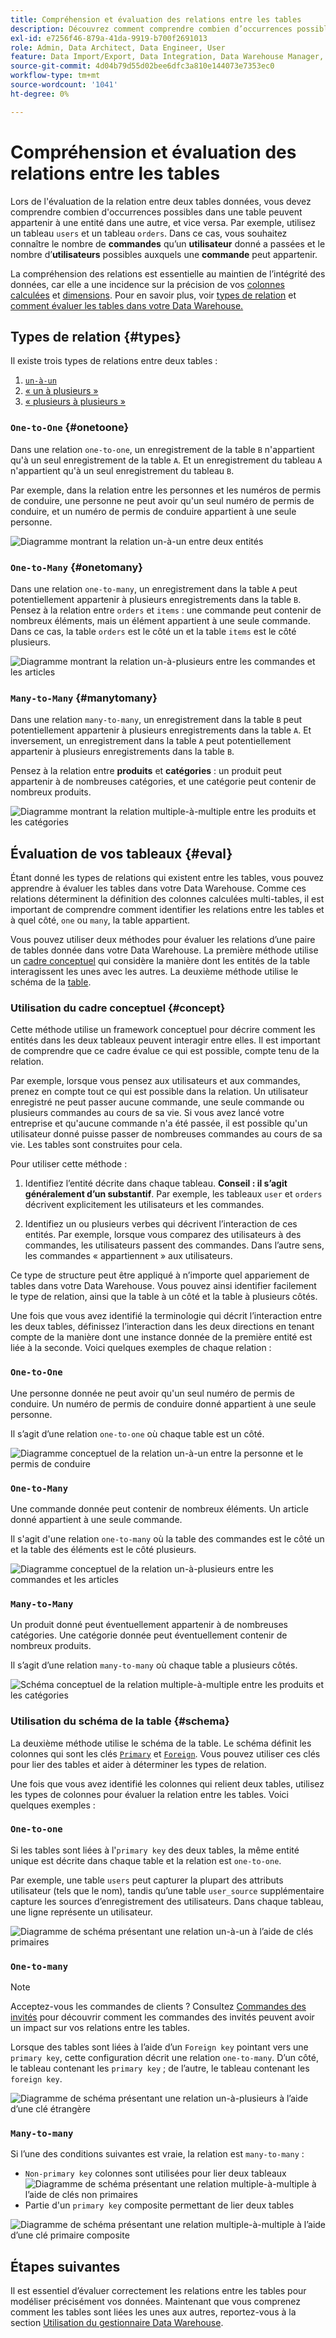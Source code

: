 ```yaml
---
title: Compréhension et évaluation des relations entre les tables
description: Découvrez comment comprendre combien d’occurrences possibles dans une table peuvent appartenir à une entité dans une autre.
exl-id: e7256f46-879a-41da-9919-b700f2691013
role: Admin, Data Architect, Data Engineer, User
feature: Data Import/Export, Data Integration, Data Warehouse Manager, Commerce Tables
source-git-commit: 4d04b79d55d02bee6dfc3a810e144073e7353ec0
workflow-type: tm+mt
source-wordcount: '1041'
ht-degree: 0%

---
```


# Compréhension et évaluation des relations entre les tables

Lors de l&#39;évaluation de la relation entre deux tables données, vous devez comprendre combien d&#39;occurrences possibles dans une table peuvent appartenir à une entité dans une autre, et vice versa. Par exemple, utilisez un tableau `users` et un tableau `orders`. Dans ce cas, vous souhaitez connaître le nombre de **commandes** qu’un **utilisateur** donné a passées et le nombre d’**utilisateurs** possibles auxquels une **commande** peut appartenir.

La compréhension des relations est essentielle au maintien de l’intégrité des données, car elle a une incidence sur la précision de vos [colonnes calculées](../data-warehouse-mgr/creating-calculated-columns.md) et [dimensions](../data-warehouse-mgr/manage-data-dimensions-metrics.md). Pour en savoir plus, voir [types de relation](#types) et [comment évaluer les tables dans votre Data Warehouse.](#eval)

## Types de relation {#types}

Il existe trois types de relations entre deux tables :

1. [`un-à-un`](#onetoone)
1. [« un à plusieurs »](#onetomany)
1. [« plusieurs à plusieurs »](#manytomany)

### `One-to-One` {#onetoone}

Dans une relation `one-to-one`, un enregistrement de la table `B` n&#39;appartient qu&#39;à un seul enregistrement de la table `A`. Et un enregistrement du tableau `A` n&#39;appartient qu&#39;à un seul enregistrement du tableau `B`.

Par exemple, dans la relation entre les personnes et les numéros de permis de conduire, une personne ne peut avoir qu&#39;un seul numéro de permis de conduire, et un numéro de permis de conduire appartient à une seule personne.

![Diagramme montrant la relation un-à-un entre deux entités](../../assets/one-to-one.png)

### `One-to-Many` {#onetomany}

Dans une relation `one-to-many`, un enregistrement dans la table `A` peut potentiellement appartenir à plusieurs enregistrements dans la table `B`. Pensez à la relation entre `orders` et `items` : une commande peut contenir de nombreux éléments, mais un élément appartient à une seule commande. Dans ce cas, la table `orders` est le côté un et la table `items` est le côté plusieurs.

![Diagramme montrant la relation un-à-plusieurs entre les commandes et les articles](../../assets/one-to-many_001.png)

### `Many-to-Many` {#manytomany}

Dans une relation `many-to-many`, un enregistrement dans la table `B` peut potentiellement appartenir à plusieurs enregistrements dans la table `A`. Et inversement, un enregistrement dans la table `A` peut potentiellement appartenir à plusieurs enregistrements dans la table `B`.

Pensez à la relation entre **produits** et **catégories** : un produit peut appartenir à de nombreuses catégories, et une catégorie peut contenir de nombreux produits.

![Diagramme montrant la relation multiple-à-multiple entre les produits et les catégories](../../assets/many-to-many.png)

## Évaluation de vos tableaux {#eval}

Étant donné les types de relations qui existent entre les tables, vous pouvez apprendre à évaluer les tables dans votre Data Warehouse. Comme ces relations déterminent la définition des colonnes calculées multi-tables, il est important de comprendre comment identifier les relations entre les tables et à quel côté, `one` ou `many`, la table appartient.

Vous pouvez utiliser deux méthodes pour évaluer les relations d’une paire de tables donnée dans votre Data Warehouse. La première méthode utilise un [cadre conceptuel](#concept) qui considère la manière dont les entités de la table interagissent les unes avec les autres. La deuxième méthode utilise le schéma de la [table](#schema).

### Utilisation du cadre conceptuel {#concept}

Cette méthode utilise un framework conceptuel pour décrire comment les entités dans les deux tableaux peuvent interagir entre elles. Il est important de comprendre que ce cadre évalue ce qui est possible, compte tenu de la relation.

Par exemple, lorsque vous pensez aux utilisateurs et aux commandes, prenez en compte tout ce qui est possible dans la relation. Un utilisateur enregistré ne peut passer aucune commande, une seule commande ou plusieurs commandes au cours de sa vie. Si vous avez lancé votre entreprise et qu&#39;aucune commande n&#39;a été passée, il est possible qu&#39;un utilisateur donné puisse passer de nombreuses commandes au cours de sa vie. Les tables sont construites pour cela.

Pour utiliser cette méthode :

1. Identifiez l’entité décrite dans chaque tableau. **Conseil : il s’agit généralement d’un substantif**. Par exemple, les tableaux `user` et `orders` décrivent explicitement les utilisateurs et les commandes.

1. Identifiez un ou plusieurs verbes qui décrivent l’interaction de ces entités. Par exemple, lorsque vous comparez des utilisateurs à des commandes, les utilisateurs passent des commandes. Dans l’autre sens, les commandes « appartiennent » aux utilisateurs.

Ce type de structure peut être appliqué à n’importe quel appariement de tables dans votre Data Warehouse. Vous pouvez ainsi identifier facilement le type de relation, ainsi que la table à un côté et la table à plusieurs côtés.

Une fois que vous avez identifié la terminologie qui décrit l’interaction entre les deux tables, définissez l’interaction dans les deux directions en tenant compte de la manière dont une instance donnée de la première entité est liée à la seconde. Voici quelques exemples de chaque relation :

### `One-to-One`

Une personne donnée ne peut avoir qu&#39;un seul numéro de permis de conduire. Un numéro de permis de conduire donné appartient à une seule personne.

Il s’agit d’une relation `one-to-one` où chaque table est un côté.

![Diagramme conceptuel de la relation un-à-un entre la personne et le permis de conduire](../../assets/one-to-one3.png)

### `One-to-Many`

Une commande donnée peut contenir de nombreux éléments. Un article donné appartient à une seule commande.

Il s&#39;agit d&#39;une relation `one-to-many` où la table des commandes est le côté un et la table des éléments est le côté plusieurs.

![Diagramme conceptuel de la relation un-à-plusieurs entre les commandes et les articles](../../assets/one-to-many3.png)

### `Many-to-Many`

Un produit donné peut éventuellement appartenir à de nombreuses catégories. Une catégorie donnée peut éventuellement contenir de nombreux produits.

Il s’agit d’une relation `many-to-many` où chaque table a plusieurs côtés.

![Schéma conceptuel de la relation multiple-à-multiple entre les produits et les catégories](../../assets/many-to-many3.png)

### Utilisation du schéma de la table {#schema}

La deuxième méthode utilise le schéma de la table. Le schéma définit les colonnes qui sont les clés [`Primary`](https://en.wikipedia.org/wiki/Unique_key) et [`Foreign`](https://en.wikipedia.org/wiki/Foreign_key). Vous pouvez utiliser ces clés pour lier des tables et aider à déterminer les types de relation.

Une fois que vous avez identifié les colonnes qui relient deux tables, utilisez les types de colonnes pour évaluer la relation entre les tables. Voici quelques exemples :

### `One-to-one`

Si les tables sont liées à l&#39;`primary key` des deux tables, la même entité unique est décrite dans chaque table et la relation est `one-to-one`.

Par exemple, une table `users` peut capturer la plupart des attributs utilisateur (tels que le nom), tandis qu’une table `user_source` supplémentaire capture les sources d’enregistrement des utilisateurs. Dans chaque tableau, une ligne représente un utilisateur.

![Diagramme de schéma présentant une relation un-à-un à l’aide de clés primaires](../../assets/one-to-one1.png)

### `One-to-many`

>[!NOTE]
>
>Acceptez-vous les commandes de clients ? Consultez [Commandes des invités](../data-warehouse-mgr/guest-orders.md) pour découvrir comment les commandes des invités peuvent avoir un impact sur vos relations entre les tables.

Lorsque des tables sont liées à l’aide d’un `Foreign key` pointant vers une `primary key`, cette configuration décrit une relation `one-to-many`. D’un côté, le tableau contenant les `primary key` ; de l’autre, le tableau contenant les `foreign key`.

![Diagramme de schéma présentant une relation un-à-plusieurs à l’aide d’une clé étrangère](../../assets/one-to-many1.png)

### `Many-to-many`

Si l’une des conditions suivantes est vraie, la relation est `many-to-many` :

* `Non-primary key` colonnes sont utilisées pour lier deux tableaux
  ![Diagramme de schéma présentant une relation multiple-à-multiple à l’aide de clés non primaires](../../assets/many-to-many1.png)
* Partie d&#39;un `primary key` composite permettant de lier deux tables

![Diagramme de schéma présentant une relation multiple-à-multiple à l’aide d’une clé primaire composite](../../assets/many-to-mnay2.png)

## Étapes suivantes

Il est essentiel d’évaluer correctement les relations entre les tables pour modéliser précisément vos données. Maintenant que vous comprenez comment les tables sont liées les unes aux autres, reportez-vous à la section [Utilisation du gestionnaire Data Warehouse](../data-warehouse-mgr/tour-dwm.md).
